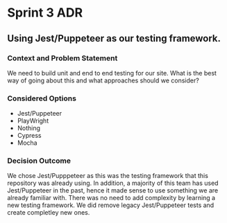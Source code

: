 # Sprint 3 ADR

## Using Jest/Puppeteer as our testing framework.

### Context and Problem Statement

We need to build unit and end to end testing for our site. What is the best way of going about this and what approaches should we consider?

### Considered Options

- Jest/Puppeteer
- PlayWright
- Nothing
- Cypress
- Mocha

### Decision Outcome

We chose Jest/Pupppeteer as this was the testing framework that this repository was already using. In addition, a majority of this team has used Jest/Puppeteer in the past, hence it made sense to use something we are already familiar with. There was no need to add complexity by learning a new testing framework. We did remove legacy Jest/Puppeteer tests and create completley new ones.